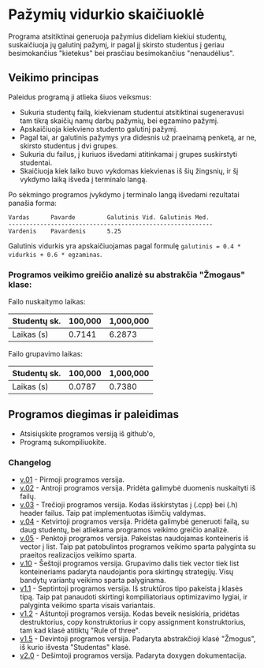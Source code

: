 # Pažymių vidurkio skaičiuoklė

Programa atsitiktinai generuoja pažymius dideliam kiekiui studentų, suskaičiuoja jų galutinį pažymį, ir pagal jį skirsto studentus į geriau besimokančius "kietekus" bei prasčiau besimokančius "nenaudėlius".

## Veikimo principas

Paleidus programą ji atlieka šiuos veiksmus:

- Sukuria studentų failą, kiekvienam studentui atsitiktinai sugeneravusi tam tikrą skaičių namų darbų pažymių, bei egzamino pažymį.
- Apskaičiuoja kiekvieno studento galutinį pažymį.
- Pagal tai, ar galutinis pažymys yra didesnis už praeinamą penketą, ar ne, skirsto studentus į dvi grupes.
- Sukuria du failus, į kuriuos išvedami atitinkamai į grupes suskirstyti studentai.
- Skaičiuoja kiek laiko buvo vykdomas kiekvienas iš šių žingsnių, ir šį vykdymo laiką išveda į terminalo langą.

Po sėkmingo programos įvykdymo į terminalo langą išvedami rezultatai panašia forma:

```shell
Vardas      Pavarde         Galutinis Vid. Galutinis Med.
----------------------------------------------------------
Vardenis    Pavardenis      5.25
```

Galutinis vidurkis yra apskaičiuojamas pagal formulę `galutinis = 0.4 * vidurkis + 0.6 * egzaminas`.


### Programos veikimo greičio analizė su abstrakčia "Žmogaus" klase:

Failo nuskaitymo laikas:

| Studentų sk.       | 100,000   | 1,000,000  |
| :----------    | :------ | :------ |
| Laikas (s)  | 0.7141 | 6.2873 |

Failo grupavimo laikas:

| Studentų sk.       | 100,000   | 1,000,000  |
| :----------    | :------ | :------ |
| Laikas (s)  | 0.0787 | 0.7380 |

## Programos diegimas ir paleidimas

- Atsisiųskite programos versiją iš github'o,
- Programą sukompiliuokite.


### Changelog

- [v.01](https://github.com/UgniusBraun/1-oji-uzduotis/releases/tag/V0.1) - Pirmoji programos versija.
- [v.02](https://github.com/UgniusBraun/1-oji-uzduotis/releases/tag/V0.2) - Antroji programos versija. Pridėta galimybė duomenis nuskaityti iš failų.
- [v.03](https://github.com/UgniusBraun/1-oji-uzduotis/releases/tag/V.03) - Trečioji programos versija. Kodas išskirstytas į (.cpp) bei (.h) header failus. Taip pat implementuotas išimčių valdymas.
- [v.04](https://github.com/UgniusBraun/1-oji-uzduotis/releases/tag/V.04) - Ketvirtoji programos versija. Pridėta galimybė generuoti failą, su daug studentų, bei atliekama programos veikimo greičio analizė.
- [v.05](https://github.com/UgniusBraun/1-oji-uzduotis/releases/tag/V.05) - Penktoji programos versija. Pakeistas naudojamas konteineris iš vector į list. Taip pat patobulintos programos veikimo sparta palyginta su praeitos realizacijos veikimo sparta.
- [v.10](https://github.com/UgniusBraun/1-oji-uzduotis/releases/tag/V.10) - Šeštoji programos versija. Grupavimo dalis tiek vector tiek list konteineriams padaryta naudojantis pora skirtingų strategijų. Visų bandytų variantų veikimo sparta palyginama.
- [v1.1](https://github.com/UgniusBraun/2-oji-uzduotis/releases/tag/V1.1) - Septintoji programos versija. Iš struktūros tipo pakeista į klasės tipą. Taip pat panaudoti skirtingi kompiliatoriaus optimizavimo lygiai, ir palyginta veikimo sparta visais variantais.
- [v1.2](https://github.com/UgniusBraun/2-oji-uzduotis/releases/tag/V1.2) - Aštuntoji programos versija. Kodas beveik nesiskiria, pridėtas destruktorius, copy konstruktorius ir copy assignment konstruktorius, tam kad klasė atitiktų "Rule of three".
- [v1.5](https://github.com/UgniusBraun/2-oji-uzduotis/releases/tag/V1.5) - Devintoji programos versija. Padaryta abstrakčioji klasė "Žmogus", iš kurio išvesta "Studentas" klasė.
- [v2.0](https://github.com/UgniusBraun/2-oji-uzduotis/releases/tag/V2.0) - Dešimtoji programos versija. Padaryta doxygen dokumentacija.
